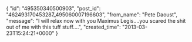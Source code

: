  {
   "id": "495350340500903",
   "post_id": "462493170453287_495060007196603",
   "from_name": "Pete Daoust",
   "message": "I will relax now with you Maximus Legis....you scared the shit out of me with this tuff stuff....",
   "created_time": "2013-03-23T15:24:21+0000"
 }
